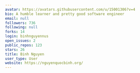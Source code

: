 ```yaml
---
avatar: https://avatars.githubusercontent.com/u/15001306?v=4
bio: A humble learner and pretty good software engineer
email: null
followers: 736
following: null
forks: 14
login: binhnguyennus
open_issues: 2
public_repos: 123
stars: 26
title: Binh Nguyen
user_type: User
website: https://nguyenquocbinh.org/
---
```

